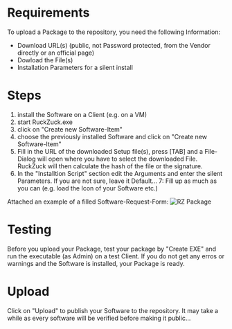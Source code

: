# Requirements
To upload a Package to the repository, you need the following Information:  
* Download URL(s) (public, not Password protected, from the Vendor directly or an official page)
* Dowload the File(s)
* Installation Parameters for a silent install

# Steps
1. install the Software on a Client (e.g. on a VM)
2. start RuckZuck.exe
3. click on "Create new Software-Item"
4. choose the previously installed Software and click on "Create new Software-Item"
5. Fill in the URL of the downloaded Setup file(s), press [TAB] and a File-Dialog will open where you have to select the downloaded File. RuckZuck will then calculate the hash of the file or the signature.
6. In the "Installtion Script" section edit the Arguments and enter the silent Parameters. If you are not sure, leave it Default...
7: Fill up as much as you can (e.g. load the Icon of your Software etc.)

Attached an example of a filled Software-Request-Form:
![RZ Package](https://user-images.githubusercontent.com/11909453/39870921-59576c50-5463-11e8-81f8-f0e7baef4780.png)

# Testing
Before you upload your Package, test your package by "Create EXE" and run the executable (as Admin) on a test Client. If you do not get any erros or warnings and the Software is installed, your Package is ready.

# Upload
Click on "Upload" to publish your Software to the repository. It may take a while as every software will be verified before making it public...
